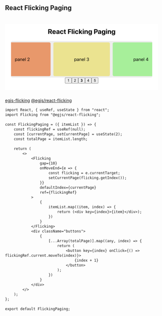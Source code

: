 ## React Flicking Paging

<h1 align=center>
  <img width="800" alt="React Flicking Paging" src="https://raw.githubusercontent.com/kojaejin/react/master/img/react_flicking_paging.png">
</h1>

[egjs-flicking](https://naver.github.io/egjs-flicking/) [@egjs/react-flicking](https://github.com/naver/egjs-flicking/blob/master/packages/react-flicking/README.md)

```tsx
import React, { useRef, useState } from "react";
import Flicking from "@egjs/react-flicking";

const FlickingPaging = ({ itemList }) => {
    const flickingRef = useRef(null);
    const [currentPage, setCurrentPage] = useState(2);
    const totalPage = itemList.length;

    return (
        <>
            <Flicking
                gap={10}
                onMoveEnd={e => {
                    const flicking = e.currentTarget;
                    setCurrentPage(flicking.getIndex());
                }}
                defaultIndex={currentPage}
                ref={flickingRef}
            >
                {
                    itemList.map((item, index) => {
                        return (<div key={index}>{item}</div>);
                    })
                }
            </Flicking>
            <div className="buttons">
                {
                    [...Array(totalPage)].map((any, index) => {
                        return (
                            <button key={index} onClick={() => flickingRef.current.moveTo(index)}>
                                {index + 1}
                            </button>
                        );
                    })
                }
            </div>
        </>
    );
};

export default FlickingPaging;
```
